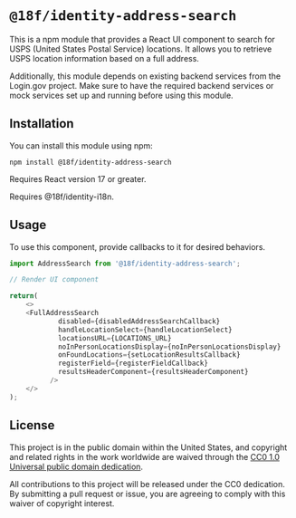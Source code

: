 # `@18f/identity-address-search`

This is a npm module that provides a React UI component to search for USPS (United States Postal Service) locations. It allows you to retrieve USPS location information based on a full address.

Additionally, this module depends on existing backend services from the Login.gov project. Make sure to have the required backend services or mock services set up and running before using this module.

## Installation

You can install this module using npm:

```shell
npm install @18f/identity-address-search
```

Requires React version 17 or greater.

Requires @18f/identity-i18n.

## Usage

To use this component, provide callbacks to it for desired behaviors.

```typescript jsx
import AddressSearch from '@18f/identity-address-search';

// Render UI component

return(
    <>
    <FullAddressSearch
            disabled={disabledAddressSearchCallback}
            handleLocationSelect={handleLocationSelect}
            locationsURL={LOCATIONS_URL}
            noInPersonLocationsDisplay={noInPersonLocationsDisplay}
            onFoundLocations={setLocationResultsCallback}
            registerField={registerFieldCallback}
            resultsHeaderComponent={resultsHeaderComponent}
          />
    </>
);
```

## License

This project is in the public domain within the United States, and copyright and related rights in the work worldwide are waived through the [CC0 1.0 Universal public domain dedication](https://creativecommons.org/publicdomain/zero/1.0/).

All contributions to this project will be released under the CC0 dedication. By submitting a pull request or issue, you are agreeing to comply with this waiver of copyright interest.
